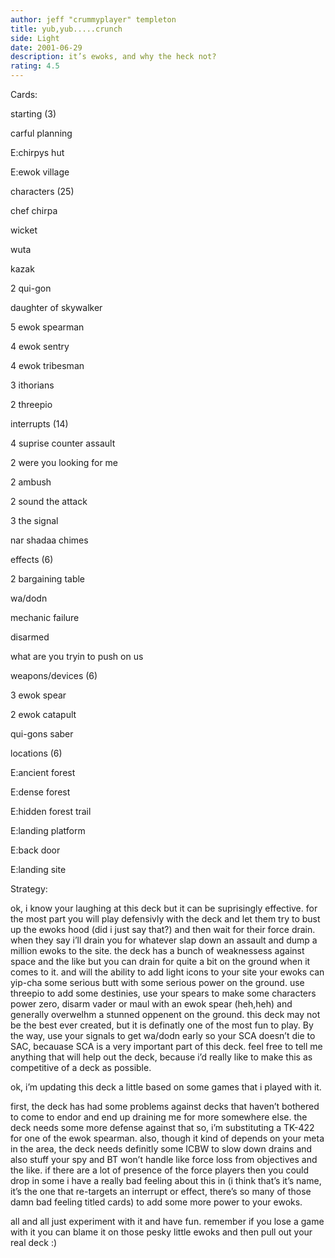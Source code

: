 ```yaml
---
author: jeff "crummyplayer" templeton
title: yub,yub.....crunch
side: Light
date: 2001-06-29
description: it’s ewoks, and why the heck not?
rating: 4.5
---
```

Cards: 

starting  (3)
carful planning
E:chirpys hut
E:ewok village

characters (25)
chef chirpa
wicket
wuta
kazak
2 qui-gon
daughter of skywalker
5 ewok spearman
4 ewok sentry
4 ewok tribesman
3 ithorians 
2 threepio

interrupts (14)
4 suprise counter assault
2 were you looking for me
2 ambush
2 sound the attack
3 the signal
nar shadaa chimes

effects (6)
2 bargaining table
wa/dodn
mechanic failure
disarmed
what are you tryin to push on us

weapons/devices (6)
3 ewok spear
2 ewok catapult
qui-gons saber

locations (6)
E:ancient forest
E:dense forest
E:hidden forest trail
E:landing platform
E:back door
E:landing site





Strategy: 

ok, i know your laughing at this deck but it can be suprisingly effective.  for the most part you will play defensivly with the deck and let them try to bust up the ewoks hood (did i just say that?) and then wait for their force drain.  when they say i’ll drain you for whatever slap down an assault and dump a million ewoks to the site. the deck has a bunch of weaknessess against space and the like but you can drain for quite a bit on the ground when it comes to it.  and will the ability to add light icons to your site your ewoks can yip-cha some serious butt with some serious power on the ground.  use threepio to add some destinies, use your spears to make some characters power zero, disarm vader or maul with an ewok spear (heh,heh) and generally overwelhm a stunned oppenent on the ground.  this deck may not be the best ever created, but it is definatly one of the most fun to play.  By the way, use your signals to get wa/dodn early so your SCA doesn’t die to SAC, becauase SCA is a very important part of this deck.  feel free to tell me anything that will help out the deck, because i’d really like to make this as competitive of a deck as possible.  

ok, i’m updating this deck a little based on some games that i played with it. 
first, the deck has had some problems against decks that haven’t bothered to come to endor and end up draining me for more somewhere else.  the deck needs some more defense against that so, i’m substituting a TK-422 for one of the ewok spearman.  also, though it kind of depends on your meta in the area, the deck needs definitly some ICBW to slow down drains and also stuff your spy and BT won’t handle like force loss from objectives and the like.  if there are a lot of presence of the force players then you could drop in some i have a really bad feeling about this in (i think that’s it’s name, it’s the one that re-targets an interrupt or effect, there’s so many of those damn bad feeling titled cards) to add some more power to your ewoks. 

all and all just experiment with it and have fun.  remember if you lose a game with it you can blame it on those pesky little ewoks and then pull out your real deck :) 